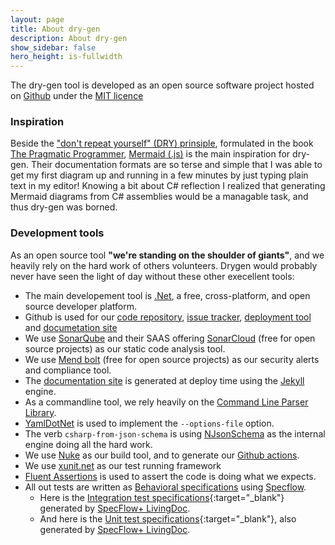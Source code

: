 ```yaml
---
layout: page
title: About dry-gen
description: About dry-gen
show_sidebar: false
hero_height: is-fullwidth
---
```


The dry-gen tool is developed as an open source software project hosted on [Github](https://github.com/ebjornset/DryGen) under the [MIT licence](https://github.com/ebjornset/DryGen/blob/main/LICENSE.md)

### Inspiration

Beside the ["don't repeat yourself" (DRY) prinsiple](https://en.wikipedia.org/wiki/Don%27t_repeat_yourself), formulated in the book [The Pragmatic Programmer](https://en.wikipedia.org/wiki/The_Pragmatic_Programmer), [Mermaid (.js)](https://mermaid-js.github.io/mermaid/#/) is the main inspiration for dry-gen. Their documentation formats are so terse and simple that I was able to get my first diagram up and running in a few minutes by just typing plain text in my editor! Knowing a bit about C# reflection I realized that generating Mermaid diagrams from C# assemblies would be a managable task, and thus dry-gen was borned.

### Development tools

As an open source tool **"we're standing on the shoulder of giants"**, and we heavily rely on the hard work of others volunteers. Drygen would probably never have seen the light of day without these other execellent tools:

- The main developement tool is [.Net](https://dotnet.microsoft.com/), a free, cross-platform, and open source developer platform.
- Github is used for our [code repository](https://github.com/ebjornset/DryGen), [issue tracker](https://github.com/ebjornset/DryGen/issues), [deployment tool](https://github.com/ebjornset/DryGen/actions) and [documetation site](https://docs.drygen.net/)
- We use [SonarQube](https://www.sonarqube.org/) and their SAAS offering [SonarCloud](https://sonarcloud.io/project/overview?id=ebjornset_DryGen) (free for open source projects) as our static code analysis tool.
- We use [Mend bolt](https://www.mend.io/free-developer-tools/bolt/) (free for open source projects) as our security alerts and compliance tool.
- The [documentation site](https://docs.drygen.net/) is generated at deploy time using the [Jekyll](https://jekyllrb.com/) engine.
- As a commandline tool, we rely heavily on the [Command Line Parser Library](https://github.com/commandlineparser/commandline).
- [YamlDotNet](https://github.com/aaubry/YamlDotNet) is used to implement the `--options-file` option.
- The verb `csharp-from-json-schema` is using [NJsonSchema](https://github.com/RicoSuter/NJsonSchema) as the internal engine doing all the hard work.
- We use [Nuke](https://nuke.build/) as our build tool, and to generate our [Github actions](https://github.com/ebjornset/DryGen/actions).
- We use [xunit.net](https://xunit.net/) as our test running framework
- [Fluent Assertions](https://fluentassertions.com/) is used to assert the code is doing what we expects.
- All out tests are written as [Behavioral specifications](https://en.wikipedia.org/wiki/Behavior-driven_development#Behavioral_specifications) using [Specflow](https://specflow.org).
  - Here is the [Integration test specifications](specs/drygen-itests.html){:target="\_blank"} generated by [SpecFlow+ LivingDoc](https://specflow.org/tools/living-doc/).
  - And here is the [Unit test specifications](specs/drygen-utests.html){:target="\_blank"}, also generated by [SpecFlow+ LivingDoc](https://specflow.org/tools/living-doc/).
